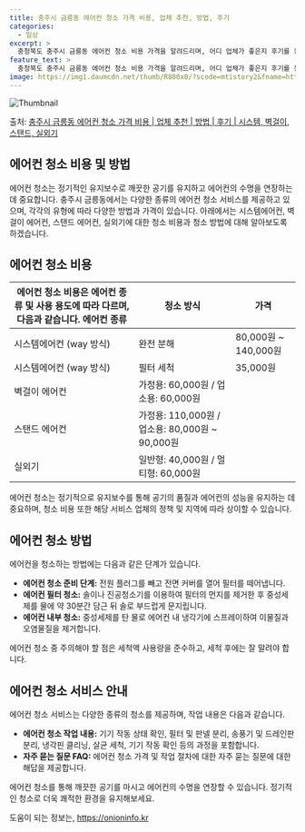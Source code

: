 ```yaml
---
title: 충주시 금릉동 에어컨 청소 가격 비용, 업체 추천, 방법, 후기
categories:
  - 일상
excerpt: >
  충청북도 충주시 금릉동 에어컨 청소 비용 가격을 알려드리며, 어디 업체가 좋은지 후기를 통해 알아보겠습니다. 현재 글에서는 시스템, 벽걸이, 스탠드, 실외기 각각에 대해 청소 비용이 나와 있으니 참고하시면 되겠습니다. 에어컨 분해 청소 방법 보기 👈 클릭셀프 에어컨 청소 방법 보기👈 클릭충주시 금릉동 에어컨 청소 비용시스템에어컨 방식클리닝방식금액1way 방식에어컨 완전분해80,000원1way 방식에어컨 필터세척35,000원2way 방식에어컨 완전분해90,000원2way 방식에어컨 필터세척35,000원4way 방식에어컨 완전분해120,000원4way 방식에어컨 필터세척35,000원원형방식에어컨 완전분해140,000원원형방식에어컨 필터세척35,000원에어컨 청소 견적 샘플 보기 👈 클릭에어컨 냄새의 원인에어..
feature_text: >
  충청북도 충주시 금릉동 에어컨 청소 비용 가격을 알려드리며, 어디 업체가 좋은지 후기를 통해 알아보겠습니다. 현재 글에서는 시스템, 벽걸이, 스탠드, 실외기 각각에 대해 청소 비용이 나와 있으니 참고하시면 되겠습니다. 에어컨 분해 청소 방법 보기 👈 클릭셀프 에어컨 청소 방법 보기👈 클릭충주시 금릉동 에어컨 청소 비용시스템에어컨 방식클리닝방식금액1way 방식에어컨 완전분해80,000원1way 방식에어컨 필터세척35,000원2way 방식에어컨 완전분해90,000원2way 방식에어컨 필터세척35,000원4way 방식에어컨 완전분해120,000원4way 방식에어컨 필터세척35,000원원형방식에어컨 완전분해140,000원원형방식에어컨 필터세척35,000원에어컨 청소 견적 샘플 보기 👈 클릭에어컨 냄새의 원인에어..
image: https://img1.daumcdn.net/thumb/R800x0/?scode=mtistory2&fname=https%3A%2F%2Fblog.kakaocdn.net%2Fdn%2F4hq4T%2FbtsHznGAAlH%2FAf0sWfjvVKDA7w3I63KkO0%2Fimg.webp
---
```


![Thumbnail](https://img1.daumcdn.net/thumb/R800x0/?scode=mtistory2&fname=https%3A%2F%2Fblog.kakaocdn.net%2Fdn%2F4hq4T%2FbtsHznGAAlH%2FAf0sWfjvVKDA7w3I63KkO0%2Fimg.webp)

<p>출처: <a href="https://onioninfo.kr/entry/%EC%B6%A9%EC%A3%BC%EC%8B%9C-%EA%B8%88%EB%A6%89%EB%8F%99-%EC%97%90%EC%96%B4%EC%BB%A8-%EC%B2%AD%EC%86%8C-%EA%B0%80%EA%B2%A9-%EB%B9%84%EC%9A%A9-%EC%97%85%EC%B2%B4-%EC%B6%94%EC%B2%9C-%EB%B0%A9%EB%B2%95-%ED%9B%84%EA%B8%B0-%EC%8B%9C%EC%8A%A4%ED%85%9C-%EB%B2%BD%EA%B1%B8%EC%9D%B4-%EC%8A%A4%ED%83%A0%EB%93%9C-%EC%8B%A4%EC%99%B8%EA%B8%B0" rel="dofollow">충주시 금릉동 에어컨 청소 가격 비용 | 업체 추천 | 방법 | 후기 | 시스템, 벽걸이, 스탠드, 실외기</a> </p>

## 에어컨 청소 비용 및 방법

에어컨 청소는 정기적인 유지보수로 깨끗한 공기를 유지하고 에어컨의 수명을 연장하는 데 중요합니다. 충주시 금릉동에서는 다양한 종류의 에어컨
청소 서비스를 제공하고 있으며, 각각의 유형에 따라 다양한 방법과 가격이 있습니다. 아래에서는 시스템에어컨, 벽걸이 에어컨, 스탠드 에어컨,
실외기에 대한 청소 비용과 청소 방법에 대해 알아보도록 하겠습니다.

## 에어컨 청소 비용

에어컨 청소 비용은 에어컨 종류 및 사용 용도에 따라 다르며, 다음과 같습니다.  **에어컨 종류** | **청소 방식** | **가격**  
---|---|---  
시스템에어컨 (way 방식) | 완전 분해 | 80,000원 ~ 140,000원  
시스템에어컨 (way 방식) | 필터 세척 | 35,000원  
벽걸이 에어컨 | 가정용: 60,000원 / 업소용: 60,000원  
스탠드 에어컨 | 가정용: 110,000원 / 업소용: 80,000원 ~ 90,000원  
실외기 | 일반형: 40,000원 / 멀티형: 60,000원  
에어컨 청소는 정기적으로 유지보수를 통해 공기의 품질과 에어컨의 성능을 유지하는 데 중요하며, 청소 비용 또한 해당 서비스 업체의 정책 및
지역에 따라 상이할 수 있습니다.

## 에어컨 청소 방법

에어컨을 청소하는 방법에는 다음과 같은 단계가 있습니다.

  * **에어컨 청소 준비 단계:** 전원 플러그를 빼고 전면 커버를 열어 필터를 떼어냅니다.
  * **에어컨 필터 청소:** 솔이나 진공청소기를 이용하여 필터의 먼지를 제거한 후 중성세제를 물에 약 30분간 담근 뒤 솔로 부드럽게 문지립니다.
  * **에어컨 내부 청소:** 중성세제를 탄 물로 에어컨 내 냉각기에 스프레이하여 이물질과 오염물질을 제거합니다.

에어컨 청소 중 주의해야 할 점은 세척액 사용량을 준수하고, 세척 후에는 잘 말려야 합니다.

## 에어컨 청소 서비스 안내

에어컨 청소 서비스는 다양한 종류의 청소를 제공하며, 작업 내용은 다음과 같습니다.

  * **에어컨 청소 작업 내용:** 기기 작동 상태 확인, 필터 및 판넬 분리, 송풍기 및 드레인판 분리, 냉각핀 클리닝, 살균 세척, 기기 작동 확인 등의 과정을 포함합니다.
  * **자주 묻는 질문 FAQ:** 에어컨 청소 가격 및 작업 절차에 대한 자주 묻는 질문에 대한 해답을 제공합니다.

에어컨 청소를 통해 깨끗한 공기를 마시고 에어컨의 수명을 연장할 수 있습니다. 정기적인 청소로 더욱 쾌적한 환경을 유지해보세요.

 

도움이 되는 정보는, <a href="https://onioninfo.kr" rel="dofollow">https://onioninfo.kr</a>


